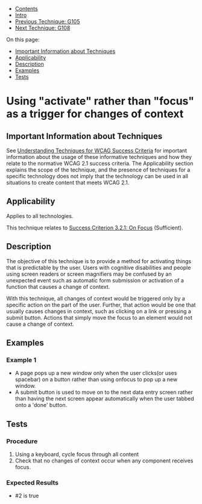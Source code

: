 -   [Contents](https://www.w3.org/WAI/WCAG21/Techniques/#techniques "Table of Contents")
-   [Intro](https://www.w3.org/WAI/WCAG21/Techniques/#introduction "Introduction to Techniques")
-   [Previous Technique: G105](G105)
-   [Next Technique: G108](G108)

On this page:

-   [Important Information about Techniques](#important-information)
-   [Applicability](#applicability)
-   [Description](#description)
-   [Examples](#examples)
-   [Tests](#tests)

Using "activate" rather than "focus" as a trigger for changes of context
========================================================================

Important Information about Techniques
--------------------------------------

See [Understanding Techniques for WCAG Success Criteria](https://www.w3.org/WAI/WCAG21/Understanding/understanding-techniques) for important information about the usage of these informative techniques and how they relate to the normative WCAG 2.1 success criteria. The Applicability section explains the scope of the technique, and the presence of techniques for a specific technology does not imply that the technology can be used in all situations to create content that meets WCAG 2.1.

Applicability
-------------

Applies to all technologies.

This technique relates to [Success Criterion 3.2.1: On Focus](https://www.w3.org/WAI/WCAG21/Understanding/on-focus) (Sufficient).

Description
-----------

The objective of this technique is to provide a method for activating things that is predictable by the user. Users with cognitive disabilities and people using screen readers or screen magnifiers may be confused by an unexpected event such as automatic form submission or activation of a function that causes a change of context.

With this technique, all changes of context would be triggered only by a specific action on the part of the user. Further, that action would be one that usually causes changes in context, such as clicking on a link or pressing a submit button. Actions that simply move the focus to an element would not cause a change of context.

Examples
--------

### Example 1

-   A page pops up a new window only when the user clicks(or uses spacebar) on a button rather than using onfocus to pop up a new window.
-   A submit button is used to move on to the next data entry screen rather than having the next screen appear automatically when the user tabbed onto a 'done' button.

Tests
-----

### Procedure

1.  Using a keyboard, cycle focus through all content
2.  Check that no changes of context occur when any component receives focus.

### Expected Results

-   \#2 is true
